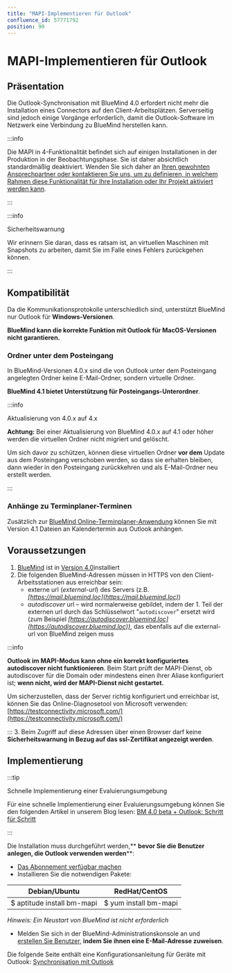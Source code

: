 ```yaml
---
title: "MAPI-Implementieren für Outlook"
confluence_id: 57771792
position: 90
---
```

# MAPI-Implementieren für Outlook


## Präsentation

Die Outlook-Synchronisation mit BlueMind 4.0 erfordert nicht mehr die Installation eines Connectors auf den Client-Arbeitsplätzen. Serverseitig sind jedoch einige Vorgänge erforderlich, damit die Outlook-Software im Netzwerk eine Verbindung zu BlueMind herstellen kann.


:::info

Die MAPI in 4-Funktionalität befindet sich auf einigen Installationen in der Produktion in der Beobachtungsphase. Sie ist daher absichtlich standardmäßig deaktiviert. Wenden Sie sich daher an [Ihren gewohnten Ansprechpartner oder kontaktieren Sie uns, um zu definieren, in welchem Rahmen diese Funktionalität für Ihre Installation oder Ihr Projekt aktiviert werden kann](https://content.bluemind.net/decouvrez-bluemind-4-0).

:::


:::info

Sicherheitswarnung

Wir erinnern Sie daran, dass es ratsam ist, an virtuellen Maschinen mit Snapshots zu arbeiten, damit Sie im Falle eines Fehlers zurückgehen können.

:::

## Kompatibilität

Da die Kommunikationsprotokolle unterschiedlich sind, unterstützt BlueMind nur Outlook für **Windows-Versionen**.

**BlueMind kann die korrekte Funktion mit Outlook für MacOS-Versionen nicht garantieren.**

### Ordner unter dem Posteingang

In BlueMind-Versionen 4.0.x sind die von Outlook unter dem Posteingang angelegten Ordner keine E-Mail-Ordner, sondern virtuelle Ordner.

**BlueMind 4.1 bietet Unterstützung für Posteingangs-Unterordner**.


:::info

Aktualisierung von 4.0.x auf 4.x

**Achtung:** Bei einer Aktualisierung von BlueMind 4.0.x auf 4.1 oder höher werden die virtuellen Ordner nicht migriert und gelöscht.

Um sich davor zu schützen, können diese virtuellen Ordner **vor dem** Update aus dem Posteingang verschoben werden, so dass sie erhalten bleiben, dann wieder in den Posteingang zurückkehren und als E-Mail-Ordner neu erstellt werden.

:::

### Anhänge zu Terminplaner-Terminen

Zusätzlich zur  [BlueMind Online-Terminplaner-Anwendung](../Guide_de_l_utilisateur/L_agenda/Créer_un_évènement.md) können Sie mit Version 4.1 Dateien an Kalendertermin aus Outlook anhängen.

## Voraussetzungen

1. [BlueMind](https://download.bluemind.net/bm-download/4.0) ist in [Version 4.0](https://download.bluemind.net/bm-download/4.0)installiert
2. Die folgenden BlueMind-Adressen müssen in HTTPS von den Client-Arbeitsstationen aus erreichbar sein:
    - externe url (*external-url*) des Servers (z.B. *[https://mail.bluemind.loc](https://mail.bluemind.loc)*)
    - *autodiscover* url – wird normalerweise gebildet, indem der 1. Teil der externen url durch das Schlüsselwort "`autodiscover`" ersetzt wird (zum Beispiel *[https://autodiscover.bluemind.loc](https://autodiscover.bluemind.loc))*, das ebenfalls auf die external-url von BlueMind zeigen muss


:::info

**Outlook im MAPI-Modus kann ohne ein korrekt konfiguriertes autodiscover nicht funktionieren**. Beim Start prüft der MAPI-Dienst, ob autodiscover für die Domain oder mindestens einen ihrer Aliase konfiguriert ist; **wenn nicht, wird der MAPI-Dienst nicht gestartet.**

Um sicherzustellen, dass der Server richtig konfiguriert und erreichbar ist, können Sie das Online-Diagnosetool von Microsoft verwenden: [https://testconnectivity.microsoft.com/](https://testconnectivity.microsoft.com/)

:::
3. Beim Zugriff auf diese Adressen über einen Browser darf keine **Sicherheitswarnung in Bezug auf das ssl-Zertifikat angezeigt werden**.


## Implementierung


:::tip

Schnelle Implementierung einer Evaluierungsumgebung

Für eine schnelle Implementierung einer Evaluierungsumgebung können Sie den folgenden Artikel in unserem Blog lesen: [BM 4.0 beta + Outlook: Schritt für Schritt](https://blog.bluemind.net/fr/bm-4-0-beta-outlook-pas-a-pas/)

:::

Die Installation muss durchgeführt werden,** **bevor Sie die Benutzer anlegen, die Outlook verwenden werden****:

- [Das Abonnement verfügbar machen](../Guide_d_installation/Mise_en_oeuvre_de_la_souscription.md)
- Installieren Sie die notwendigen Pakete:

| Debian/Ubuntu | RedHat/CentOS |
| -- | -- |
| $ aptitude install bm-mapi | $ yum install bm-mapi |

*Hinweis: Ein Neustart von BlueMind ist nicht erforderlich*

- Melden Sie sich in der BlueMind-Administrationskonsole an und [erstellen Sie Benutzer,](./Gestion_des_entites/Utilisateurs/index.md) **indem Sie ihnen eine E-Mail-Adresse zuweisen**.


Die folgende Seite enthält eine Konfigurationsanleitung für Geräte mit Outlook: [Synchronisation mit Outlook](../Guide_de_l_utilisateur/../old/Guide_de_l_utilisateur/Configuration_des_clients_lourds/index.md)


